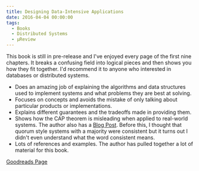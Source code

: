 ```yaml
---
title: Designing Data-Intensive Applications
date: 2016-04-04 00:00:00
tags:
  - Books
  - Distributed Systems
  - μReview
---
```

This book is still in pre-release and I've enjoyed every page of the first nine chapters.  It breaks a confusing field into logical pieces and then shows you how they fit together.  I'd recommend it to anyone who interested in databases or distributed systems.

- Does an amazing job of explaining the algorithms and data structures used to implement systems and what problems they are best at solving.
- Focuses on concepts and avoids the mistake of only talking about particular products or implementations.
- Explains different guarantees and the tradeoffs made in providing them.
- Shows how the CAP theorem is misleading when applied to real-world systems.  The author also has a [Blog Post](https://martin.kleppmann.com/2015/05/11/please-stop-calling-databases-cp-or-ap.html).  Before this, I thought that quorum style systems with a majority were consistent but it turns out I didn't even understand what the word consistent means.
- Lots of references and examples.  The author has pulled together a lot of material for this book.

[Goodreads Page](https://www.goodreads.com/book/show/23463279-designing-data-intensive-applications?utm_medium=api&utm_source=blog_book)